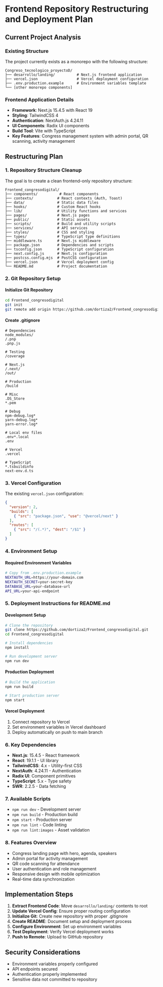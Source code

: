 # Frontend Repository Restructuring and Deployment Plan

## Current Project Analysis

### Existing Structure
The project currently exists as a monorepo with the following structure:
```
Congreso_tecnologico_proyectoD/
├── desarrollo/landing/          # Next.js frontend application
├── vercel.json                  # Vercel deployment configuration
├── .env.production.example      # Environment variables template
└── [other monorepo components]
```

### Frontend Application Details
- **Framework**: Next.js 15.4.5 with React 19
- **Styling**: TailwindCSS 4
- **Authentication**: NextAuth.js 4.24.11
- **UI Components**: Radix UI components
- **Build Tool**: Vite with TypeScript
- **Key Features**: Congress management system with admin portal, QR scanning, activity management

## Restructuring Plan

### 1. Repository Structure Cleanup
The goal is to create a clean frontend-only repository structure:

```
Frontend_congresodigital/
├── components/          # React components
├── contexts/           # React contexts (Auth, Toast)
├── data/               # Static data files
├── hooks/              # Custom React hooks
├── lib/                # Utility functions and services
├── pages/              # Next.js pages
├── public/             # Static assets
├── scripts/            # Build and utility scripts
├── services/           # API services
├── styles/             # CSS and styling
├── types/              # TypeScript type definitions
├── middleware.ts       # Next.js middleware
├── package.json        # Dependencies and scripts
├── tsconfig.json       # TypeScript configuration
├── next.config.js      # Next.js configuration
├── postcss.config.mjs  # PostCSS configuration
├── vercel.json         # Vercel deployment config
└── README.md           # Project documentation
```

### 2. Git Repository Setup

#### Initialize Git Repository
```bash
cd Frontend_congresodigital
git init
git remote add origin https://github.com/dortiza2/Frontend_congresodigital.git
```

#### Create .gitignore
```
# Dependencies
node_modules/
/.pnp
.pnp.js

# Testing
/coverage

# Next.js
/.next/
/out/

# Production
/build

# Misc
.DS_Store
*.pem

# Debug
npm-debug.log*
yarn-debug.log*
yarn-error.log*

# Local env files
.env*.local
.env

# Vercel
.vercel

# TypeScript
*.tsbuildinfo
next-env.d.ts
```

### 3. Vercel Configuration
The existing `vercel.json` configuration:
```json
{
  "version": 2,
  "builds": [
    { "src": "package.json", "use": "@vercel/next" }
  ],
  "routes": [
    { "src": "/(.*)", "dest": "/$1" }
  ]
}
```

### 4. Environment Setup

#### Required Environment Variables
```bash
# Copy from .env.production.example
NEXTAUTH_URL=https://your-domain.com
NEXTAUTH_SECRET=your-secret-key
DATABASE_URL=your-database-url
API_URL=your-api-endpoint
```

### 5. Deployment Instructions for README.md

#### Development Setup
```bash
# Clone the repository
git clone https://github.com/dortiza2/Frontend_congresodigital.git
cd Frontend_congresodigital

# Install dependencies
npm install

# Run development server
npm run dev
```

#### Production Deployment
```bash
# Build the application
npm run build

# Start production server
npm start
```

#### Vercel Deployment
1. Connect repository to Vercel
2. Set environment variables in Vercel dashboard
3. Deploy automatically on push to main branch

### 6. Key Dependencies
- **Next.js**: 15.4.5 - React framework
- **React**: 19.1.1 - UI library
- **TailwindCSS**: 4.x - Utility-first CSS
- **NextAuth**: 4.24.11 - Authentication
- **Radix UI**: Component primitives
- **TypeScript**: 5.x - Type safety
- **SWR**: 2.2.5 - Data fetching

### 7. Available Scripts
- `npm run dev` - Development server
- `npm run build` - Production build
- `npm start` - Production server
- `npm run lint` - Code linting
- `npm run lint:images` - Asset validation

### 8. Features Overview
- Congress landing page with hero, agenda, speakers
- Admin portal for activity management
- QR code scanning for attendance
- User authentication and role management
- Responsive design with mobile optimization
- Real-time data synchronization

## Implementation Steps

1. **Extract Frontend Code**: Move `desarrollo/landing/` contents to root
2. **Update Vercel Config**: Ensure proper routing configuration
3. **Initialize Git**: Create new repository with proper .gitignore
4. **Create README**: Document setup and deployment process
5. **Configure Environment**: Set up environment variables
6. **Test Deployment**: Verify Vercel deployment works
7. **Push to Remote**: Upload to GitHub repository

## Security Considerations
- Environment variables properly configured
- API endpoints secured
- Authentication properly implemented
- Sensitive data not committed to repository